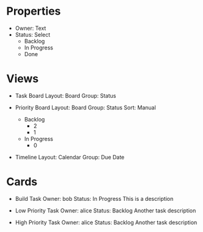# Properties
- Owner: Text
- Status: Select
	- Backlog
	- In Progress
	- Done

# Views
- Task Board
  Layout: Board
  Group: Status

- Priority Board
  Layout: Board
  Group: Status
  Sort: Manual
    - Backlog
      - 2
      - 1
    - In Progress
      - 0

- Timeline
  Layout: Calendar
  Group: Due Date

# Cards
- Build Task
  Owner: bob
  Status: In Progress
  This is a description

- Low Priority Task
  Owner: alice
  Status: Backlog
  Another task description

- High Priority Task
  Owner: alice
  Status: Backlog
  Another task description